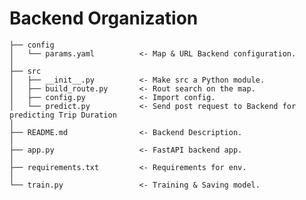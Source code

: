 Backend Organization
===============
    ├── config
    │   └── params.yaml          <- Map & URL Backend configuration.
    │
    ├── src
    │   ├── __init__.py          <- Make src a Python module.
    │   ├── build_route.py       <- Rout search on the map.
    │   ├── config.py            <- Import config.
    │   └── predict.py           <- Send post request to Backend for predicting Trip Duration
    │                     
    ├── README.md                <- Backend Description.
    │
    ├── app.py                   <- FastAPI backend app.
    │
    ├── requirements.txt         <- Requirements for env.
    │
    └── train.py                 <- Training & Saving model.
